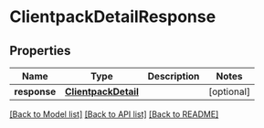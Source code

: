 # ClientpackDetailResponse

## Properties
Name | Type | Description | Notes
------------ | ------------- | ------------- | -------------
**response** | [**ClientpackDetail**](ClientpackDetail.md) |  | [optional] 

[[Back to Model list]](../README.md#documentation-for-models) [[Back to API list]](../README.md#documentation-for-api-endpoints) [[Back to README]](../README.md)


